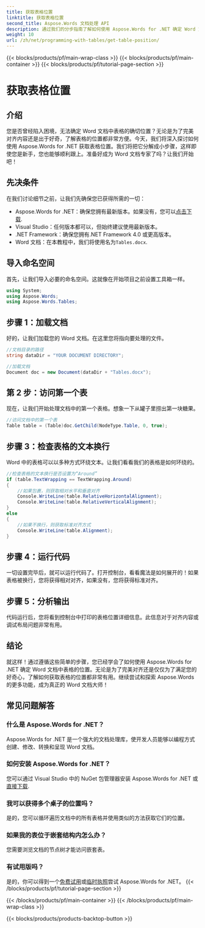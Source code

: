 ```yaml
---
title: 获取表格位置
linktitle: 获取表格位置
second_title: Aspose.Words 文档处理 API
description: 通过我们的分步指南了解如何使用 Aspose.Words for .NET 确定 Word 文档中表格的位置。
weight: 10
url: /zh/net/programming-with-tables/get-table-position/
---
```


{{< blocks/products/pf/main-wrap-class >}}
{{< blocks/products/pf/main-container >}}
{{< blocks/products/pf/tutorial-page-section >}}

# 获取表格位置

## 介绍

您是否曾经陷入困境，无法确定 Word 文档中表格的确切位置？无论是为了完美对齐内容还是出于好奇，了解表格的位置都非常方便。今天，我们将深入探讨如何使用 Aspose.Words for .NET 获取表格位置。我们将把它分解成小步骤，这样即使您是新手，您也能够顺利跟上。准备好成为 Word 文档专家了吗？让我们开始吧！

## 先决条件

在我们讨论细节之前，让我们先确保您已获得所需的一切：
-  Aspose.Words for .NET：确保您拥有最新版本。如果没有，您可以[点击下载](https://releases.aspose.com/words/net/).
- Visual Studio：任何版本都可以，但始终建议使用最新版本。
- .NET Framework：确保您拥有.NET Framework 4.0 或更高版本。
- Word 文档：在本教程中，我们将使用名为`Tables.docx`.

## 导入命名空间

首先，让我们导入必要的命名空间。这就像在开始项目之前设置工具箱一样。

```csharp
using System;
using Aspose.Words;
using Aspose.Words.Tables;
```

## 步骤 1：加载文档

好的，让我们加载您的 Word 文档。在这里您将指向要处理的文件。

```csharp
//文档目录的路径
string dataDir = "YOUR DOCUMENT DIRECTORY";

//加载文档
Document doc = new Document(dataDir + "Tables.docx");
```

## 第 2 步：访问第一个表

现在，让我们开始处理文档中的第一个表格。想象一下从罐子里捞出第一块糖果。

```csharp
//访问文档中的第一个表
Table table = (Table)doc.GetChild(NodeType.Table, 0, true);
```

## 步骤 3：检查表格的文本换行

Word 中的表格可以以多种方式环绕文本。让我们看看我们的表格是如何环绕的。

```csharp
//检查表格的文本换行是否设置为“Around”
if (table.TextWrapping == TextWrapping.Around)
{
    //如果包裹，则获取相对水平和垂直对齐
    Console.WriteLine(table.RelativeHorizontalAlignment);
    Console.WriteLine(table.RelativeVerticalAlignment);
}
else
{
    //如果不换行，则获取标准对齐方式
    Console.WriteLine(table.Alignment);
}
```

## 步骤 4：运行代码

一切设置完毕后，就可以运行代码了。打开控制台，看看魔法是如何展开的！如果表格被换行，您将获得相对对齐，如果没有，您将获得标准对齐。

## 步骤 5：分析输出

代码运行后，您将看到控制台中打印的表格位置详细信息。此信息对于对齐内容或调试布局问题非常有用。

## 结论

就这样！通过遵循这些简单的步骤，您已经学会了如何使用 Aspose.Words for .NET 确定 Word 文档中表格的位置。无论是为了完美对齐还是仅仅为了满足您的好奇心，了解如何获取表格的位置都非常有用。继续尝试和探索 Aspose.Words 的更多功能，成为真正的 Word 文档大师！

## 常见问题解答

### 什么是 Aspose.Words for .NET？

Aspose.Words for .NET 是一个强大的文档处理库，使开发人员能够以编程方式创建、修改、转换和呈现 Word 文档。

### 如何安装 Aspose.Words for .NET？

您可以通过 Visual Studio 中的 NuGet 包管理器安装 Aspose.Words for .NET 或[直接下载](https://releases.aspose.com/words/net/).

### 我可以获得多个桌子的位置吗？

是的，您可以循环遍历文档中的所有表格并使用类似的方法获取它们的位置。

### 如果我的表位于嵌套结构内怎么办？

您需要浏览文档的节点树才能访问嵌套表。

### 有试用版吗？

是的，你可以得到一个[免费试用](https://releases.aspose.com/)或[临时执照](https://purchase.aspose.com/temporary-license/)尝试 Aspose.Words for .NET。
{{< /blocks/products/pf/tutorial-page-section >}}

{{< /blocks/products/pf/main-container >}}
{{< /blocks/products/pf/main-wrap-class >}}

{{< blocks/products/products-backtop-button >}}
